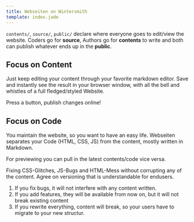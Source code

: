 ```yaml
---
title: Webseiten on Wintersmith
template: index.jade
---
```


`contents/`, `source/`, `public/` declare where everyone goes to edit/view the website. Coders go for __source__, Authors go for __contents__ to write and both can publish whatever ends up in the __public__.

Focus on Content
----------------

Just keep editing your content through your favorite markdown editor. Save and instantly see the result in your browser window, with all the bell and whistles of a full fledged/styled Website.

Press a button, publish changes online!

Focus on Code
-------------

You maintain the website, so you want to have an easy life. Webseiten separates your Code (HTML, CSS, JS) from the content, mostly written in Markdown.

For previewing you can pull in the latest contents/code vice versa.

Fixing CSS-Glitches, JS-Bugs and HTML-Mess without corrupting any of the content. Agree on versioning that is understandable for endusers.

1. If you fix bugs, it will not interfere with any content written.
2. If you add features, they will be available from now on, but it will not break existing content
3. If you rewrite everything, content will break, so your users have to migrate to your new structur.

